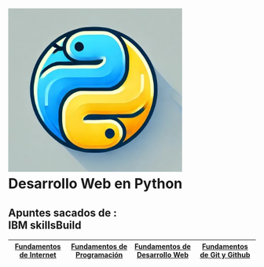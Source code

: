 # ![icono python](./images/iconPython.jpg) <br> Desarrollo Web en Python 

## Apuntes sacados de : <br> IBM skillsBuild

| [Fundamentos de Internet](./fundamentosInternet/README.md) | [Fundamentos de Programación](./fundamentosProgramacion/README.md) | [Fundamentos de Desarrollo Web](#) | [Fundamentos de Git y Github](#)
|----------------------------------------------------------------|------------------------------------------|-----------------------------------------------------------------|------------------------------------------|
